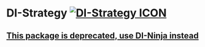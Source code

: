 # DI-Strategy [![DI-Strategy ICON](https://raw.githubusercontent.com/redcatjs/di-strategy/master/icon/icon.png)](https://github.com/redcatjs/di-strategy#)

## [This package is deprecated, use DI-Ninja instead ](https://github.com/di-ninja/di-ninja)
